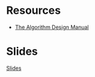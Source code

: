 # Resources
- [The Algorithm Design Manual](http://www.algorist.com/)

# Slides
[Slides](https://gist.github.com/dannyfritz/c8b2af356e7f97fc04dc)